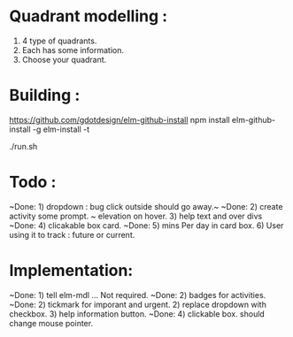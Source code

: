 # Quadrant modelling :

1) 4 type of quadrants.
2) Each has some information.
3) Choose your quadrant.

# Building :

https://github.com/gdotdesign/elm-github-install
npm install elm-github-install -g
elm-install -t

./run.sh

# Todo :
~Done: 1) dropdown : bug click outside should go away.~
~Done: 2) create activity some prompt. ~ elevation on hover.
3) help text and over divs
~Done: 4) clicakable box card.
~Done: 5) mins Per day in card box.
6) User using it to track : future or current.

# Implementation:
~Done: 1) tell elm-mdl ... Not required.
~Done: 2) badges for activities.
~Done: 2) tickmark for imporant and urgent.
2) replace dropdown with checkbox.
3) help information button.
~Done: 4) clickable box. should change mouse pointer.
